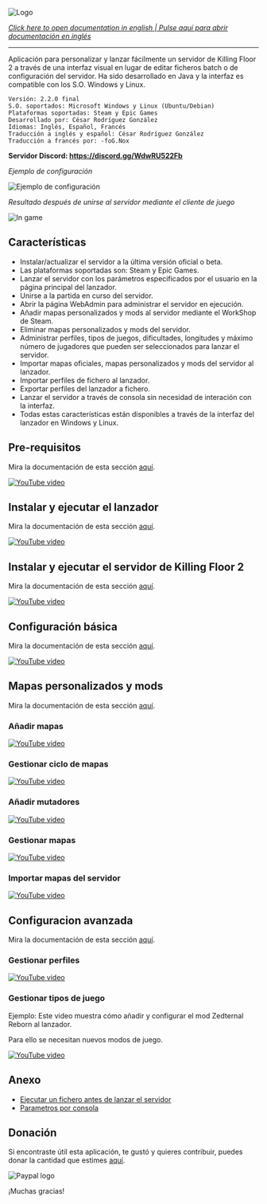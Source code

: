 ![Logo](doc/images/kf2banner.png)

_[Click here to open documentation in english | Pulse aquí para abrir documentación en inglés](README.md)_

---
Aplicación para personalizar y lanzar fácilmente un servidor de Killing Floor 2 a través de una interfaz visual en lugar de editar ficheros batch o de configuración del servidor. Ha sido desarrollado en Java y la interfaz es compatible con los S.O. Windows y Linux.

```
Versión: 2.2.0 final
S.O. soportados: Microsoft Windows y Linux (Ubuntu/Debian)
Plataformas soportadas: Steam y Epic Games
Desarrollado por: César Rodríguez González
Idiomas: Inglés, Español, Francés
Traducción a inglés y español: César Rodríguez González
Traducción a francés por: -foG.Nox
```
**Servidor Discord: https://discord.gg/WdwRU522Fb**

*Ejemplo de configuración*

![Ejemplo de configuración](doc/images/screenshot00.png)

*Resultado después de unirse al servidor mediante el cliente de juego*

![In game](doc/images/screenshot-in-game.jpg)

## Características

- Instalar/actualizar el servidor a la última versión oficial o beta.
- Las plataformas soportadas son: Steam y Epic Games.
- Lanzar el servidor con los parámetros especificados por el usuario en la página principal del lanzador.
- Unirse a la partida en curso del servidor.
- Abrir la página WebAdmin para administrar el servidor en ejecución.
- Añadir mapas personalizados y mods al servidor mediante el WorkShop de Steam.
- Eliminar mapas personalizados y mods del servidor.
- Administrar perfiles, tipos de juegos, dificultades, longitudes y máximo número de jugadores que pueden ser seleccionados para lanzar el servidor.
- Importar mapas oficiales, mapas personalizados y mods del servidor al lanzador.
- Importar perfiles de fichero al lanzador.
- Exportar perfiles del lanzador a fichero.
- Lanzar el servidor a través de consola sin necesidad de interación con la interfaz.
- Todas estas características están disponibles a través de la interfaz del lanzador en Windows y Linux.

## Pre-requisitos

Mira la documentación de esta sección [aquí](doc/es/PRE-REQUISITOS.md).

[![YouTube video](doc/images/video00-prerequisites.png)](https://www.youtube.com/watch?v=hTaJCDZ3ahQ)


## Instalar y ejecutar el lanzador

Mira la documentación de esta sección [aquí](doc/es/INSTALAR-LANZADOR.md).

[![YouTube video](doc/images/video01-launcher-install.png)](https://www.youtube.com/watch?v=ew7t6XHTFOg)


## Instalar y ejecutar el servidor de Killing Floor 2

Mira la documentación de esta sección [aquí](doc/es/INSTALAR-SERVIDOR.md).

[![YouTube video](doc/images/video02-server-install.png)](https://www.youtube.com/watch?v=s41C-PLWcQI)


## Configuración básica

Mira la documentación de esta sección [aquí](doc/es/CONFIGURACION-BASICA.md).

[![YouTube video](doc/images/video03-basic-parameters.png)](https://www.youtube.com/watch?v=FFKeWvROfmo)


## Mapas personalizados y mods

Mira la documentación de esta sección [aquí](doc/es/MAPAS-PERSONALIZADOS.md).

### Añadir mapas

[![YouTube video](doc/images/video04-add-maps.png)](https://www.youtube.com/watch?v=kUKtUBQkYX0)

### Gestionar ciclo de mapas

[![YouTube video](doc/images/video05-maps-cycle.png)](https://www.youtube.com/watch?v=K7_IrQxcWgQ)

### Añadir mutadores

[![YouTube video](doc/images/video06-add-mutators.png)](https://www.youtube.com/watch?v=knku3crQW7s)

### Gestionar mapas

[![YouTube video](doc/images/video07-manage-maps.png)](https://www.youtube.com/watch?v=zk7BFij-jEs)

### Importar mapas del servidor

[![YouTube video](doc/images/video08-import-maps.png)](https://www.youtube.com/watch?v=Oh5q5XVlGDk)


## Configuracion avanzada

Mira la documentación de esta sección [aquí](doc/es/CONFIGURACION-AVANZADA.md).

### Gestionar perfiles

[![YouTube video](doc/images/video09-manage-profiles.png)](https://www.youtube.com/watch?v=hif6yBDUfzE)

### Gestionar tipos de juego

Ejemplo: Este video muestra cómo añadir y configurar el mod Zedternal Reborn al lanzador. 

Para ello se necesitan nuevos modos de juego.

[![YouTube video](doc/images/video10-zedternal-reborn.png)](https://www.youtube.com/watch?v=emb2y1rN3iE)


## Anexo
- [Ejecutar un fichero antes de lanzar el servidor](doc/es/ANEXO.md#ejecutar-un-fichero-antes-de-lanzar-el-servidor)
- [Parametros por consola](doc/es/ANEXO.md#parametros-por-consola)

## Donación
Si encontraste útil esta aplicación, te gustó y quieres contribuir, puedes donar la cantidad que estimes [aquí](https://www.paypal.me/cesarrgon).

![Paypal logo](doc/images/paypal-logo.png)

¡Muchas gracias!
